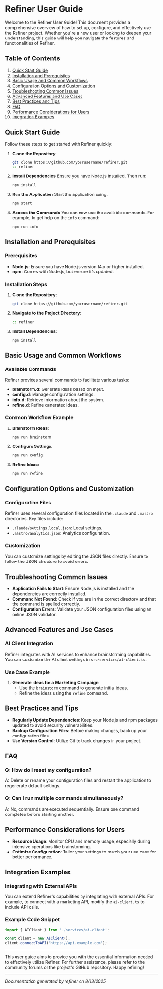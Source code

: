 <!---
This file was automatically generated by refiner
Generated on: 2025-08-13T05:51:32.701Z
Document type: user-guide
Title: User Guide
References: lib/index.js, src/index.ts, .claude/settings.local.json, .mastro/analytics.json, lib/commands/config.d.ts, lib/commands/config.js, lib/utils/config.d.ts, lib/utils/config.js, refined-prompts/generative-prompt-2025-08-09T21-33-56-948Z.json, refined-prompts/generative-prompt-2025-08-09T21-38-47-439Z.json, src/commands/config.ts, src/utils/config.ts

To prevent this file from being overwritten, add custom content
between the CUSTOM_START and CUSTOM_END markers below.
--->

# Refiner User Guide

Welcome to the Refiner User Guide! This document provides a comprehensive overview of how to set up, configure, and effectively use the Refiner project. Whether you're a new user or looking to deepen your understanding, this guide will help you navigate the features and functionalities of Refiner.

## Table of Contents
1. [Quick Start Guide](#quick-start-guide)
2. [Installation and Prerequisites](#installation-and-prerequisites)
3. [Basic Usage and Common Workflows](#basic-usage-and-common-workflows)
4. [Configuration Options and Customization](#configuration-options-and-customization)
5. [Troubleshooting Common Issues](#troubleshooting-common-issues)
6. [Advanced Features and Use Cases](#advanced-features-and-use-cases)
7. [Best Practices and Tips](#best-practices-and-tips)
8. [FAQ](#faq)
9. [Performance Considerations for Users](#performance-considerations-for-users)
10. [Integration Examples](#integration-examples)

## Quick Start Guide

Follow these steps to get started with Refiner quickly:

1. **Clone the Repository**
   ```bash
   git clone https://github.com/yourusername/refiner.git
   cd refiner
   ```

2. **Install Dependencies**
   Ensure you have Node.js installed. Then run:
   ```bash
   npm install
   ```

3. **Run the Application**
   Start the application using:
   ```bash
   npm start
   ```

4. **Access the Commands**
   You can now use the available commands. For example, to get help on the `info` command:
   ```bash
   npm run info
   ```

## Installation and Prerequisites

### Prerequisites
- **Node.js**: Ensure you have Node.js version 14.x or higher installed.
- **npm**: Comes with Node.js, but ensure it’s updated.

### Installation Steps
1. **Clone the Repository**:
   ```bash
   git clone https://github.com/yourusername/refiner.git
   ```

2. **Navigate to the Project Directory**:
   ```bash
   cd refiner
   ```

3. **Install Dependencies**:
   ```bash
   npm install
   ```

## Basic Usage and Common Workflows

### Available Commands
Refiner provides several commands to facilitate various tasks:

- **brainstorm.d**: Generate ideas based on input.
- **config.d**: Manage configuration settings.
- **info.d**: Retrieve information about the system.
- **refine.d**: Refine generated ideas.

### Common Workflow Example
1. **Brainstorm Ideas**:
   ```bash
   npm run brainstorm
   ```

2. **Configure Settings**:
   ```bash
   npm run config
   ```

3. **Refine Ideas**:
   ```bash
   npm run refine
   ```

## Configuration Options and Customization

### Configuration Files
Refiner uses several configuration files located in the `.claude` and `.mastro` directories. Key files include:
- `.claude/settings.local.json`: Local settings.
- `.mastro/analytics.json`: Analytics configuration.

### Customization
You can customize settings by editing the JSON files directly. Ensure to follow the JSON structure to avoid errors.

## Troubleshooting Common Issues

- **Application Fails to Start**: Ensure Node.js is installed and the dependencies are correctly installed.
- **Command Not Found**: Check if you are in the correct directory and that the command is spelled correctly.
- **Configuration Errors**: Validate your JSON configuration files using an online JSON validator.

## Advanced Features and Use Cases

### AI Client Integration
Refiner integrates with AI services to enhance brainstorming capabilities. You can customize the AI client settings in `src/services/ai-client.ts`.

### Use Case Example
1. **Generate Ideas for a Marketing Campaign**:
   - Use the `brainstorm` command to generate initial ideas.
   - Refine the ideas using the `refine` command.

## Best Practices and Tips

- **Regularly Update Dependencies**: Keep your Node.js and npm packages updated to avoid security vulnerabilities.
- **Backup Configuration Files**: Before making changes, back up your configuration files.
- **Use Version Control**: Utilize Git to track changes in your project.

## FAQ

### Q: How do I reset my configuration?
A: Delete or rename your configuration files and restart the application to regenerate default settings.

### Q: Can I run multiple commands simultaneously?
A: No, commands are executed sequentially. Ensure one command completes before starting another.

## Performance Considerations for Users

- **Resource Usage**: Monitor CPU and memory usage, especially during intensive operations like brainstorming.
- **Optimize Configuration**: Tailor your settings to match your use case for better performance.

## Integration Examples

### Integrating with External APIs
You can extend Refiner's capabilities by integrating with external APIs. For example, to connect with a marketing API, modify the `ai-client.ts` to include API calls.

### Example Code Snippet
```typescript
import { AIClient } from './services/ai-client';

const client = new AIClient();
client.connectToAPI('https://api.example.com');
```

---

This user guide aims to provide you with the essential information needed to effectively utilize Refiner. For further assistance, please refer to the community forums or the project's GitHub repository. Happy refining!

---

<!-- CUSTOM_START -->
<!-- Add your custom content here - it will be preserved during regeneration -->
<!-- CUSTOM_END -->

*Documentation generated by refiner on 8/13/2025*